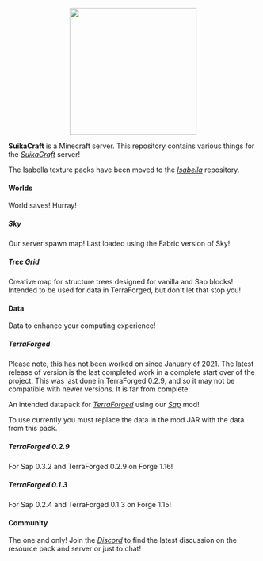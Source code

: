<p align="center"><img src="https://cdn.discordapp.com/attachments/431797640573878274/933872638747623434/suikacraft.png" width="256" height="256"></p>

**SuikaCraft** is a Minecraft server. This repository contains various things for the *[SuikaCraft](https://github.com/yurisuika/SuikaCraft)* server!

The Isabella texture packs have been moved to the *[Isabella](https://github.com/yurisuika/Isabella)* repository.

#### Worlds

World saves! Hurray!

##### Sky

Our server spawn map! Last loaded using the Fabric version of Sky!

##### Tree Grid

Creative map for structure trees designed for vanilla and Sap blocks! Intended to be used for data in TerraForged, but don't let that stop you!

#### Data

Data to enhance your computing experience!

##### TerraForged

Please note, this has not been worked on since January of 2021. The latest release of version is the last completed work in a complete start over of the project. This was last done in TerraForged 0.2.9, and so it may not be compatible with newer versions. It is far from complete.

An intended datapack for *[TerraForged](https://github.com/TerraForged/TerraForged)* using our *[Sap](https://github.com/yurisuika/Sap)* mod!

To use currently you must replace the data in the mod JAR with the data from this pack.

##### TerraForged 0.2.9

For Sap 0.3.2 and TerraForged 0.2.9 on Forge 1.16!

##### TerraForged 0.1.3

For Sap 0.2.4 and TerraForged 0.1.3 on Forge 1.15!

#### Community

The one and only! Join the *[Discord](https://discord.gg/0zdNEkQle7Qg9C1H)* to find the latest discussion on the resource pack and server or just to chat!
